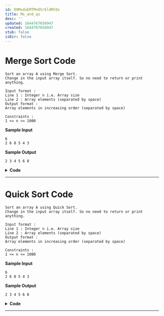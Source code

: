 ```yaml
---
id: D9MvdoEMTMnO5rEl4MlOs
title: Ms_and_qs
desc: ''
updated: 1644767656947
created: 1644767656947
stub: false
isDir: false
---
```

# Merge Sort Code

    Sort an array A using Merge Sort.
    Change in the input array itself. So no need to return or print anything.

    Input format :
    Line 1 : Integer n i.e. Array size
    Line 2 : Array elements (separated by space)
    Output format :
    Array elements in increasing order (separated by space)

    Constraints :
    1 <= n <= 1000

**Sample Input**

    6
    2 6 8 5 4 3

**Sample Output**

    2 3 4 5 6 8

<details> <summary><strong>Code</strong></summary>

    int *merge(int *a1, int *a2, int n1, int n2)
    {
        int *merged_array = new int[n1 + n2];
        int k = 0;
        int i = 0, j = 0;

        while (i < n1 && j < n2)
        {
            merged_array[k] = a1[i] < a2[j] ? a1[i++] : a2[j++];
            k++;
        }

        if (i==n1)
        {
            a1 = a2;
            i = j;
        }

        while (k < n1+n2)
            merged_array[k++] = a1[i++];
        return merged_array;
    }

    void mergeSort(int input[], int size)
    {
        if(size<=1)
            return;

        mergeSort(input, size/2);
        mergeSort(input + size/2, size-(size/2));

        int* ret = merge(input, input+size/2, size/2, size-(size/2));

        for(int i=0; i<size; i++)
            input[i] = ret[i];

    }

</details>

---

# Quick Sort Code

    Sort an array A using Quick Sort.
    Change in the input array itself. So no need to return or print anything.

    Input format :
    Line 1 : Integer n i.e. Array size
    Line 2 : Array elements (separated by space)
    Output format :
    Array elements in increasing order (separated by space)

    Constraints :
    1 <= n <= 1000

**Sample Input**

    6
    2 6 8 5 4 3

**Sample Output**

    2 3 4 5 6 8

<details> <summary><strong>Code</strong></summary>

    int partition(int* A, int size);


    void quickSort(int input[], int size)
    {
        if(size<=1)
            return;
        // int *pivot = partition(input, size);
        int pivot = partition(input, size);
        quickSort(input, pivot); // size = n_smaller
        quickSort(input+pivot+1, size-1-pivot); // all except smaller and pivot
    }


    int partition(int* A, int size)
    {
        int* pivot  = A;

        // count the number of elements smaller than pivot
        int i = 0, n_smaller = 0;
        while(i<size)
        {
            if(A[i] < pivot[0])
                n_smaller++; // strictly smaller
            i++;
        }

        // swap the value at the pivot element with the appropriate position of the pivot
        int pivot_value = *pivot ;
        *pivot = A[n_smaller];
        A[n_smaller] = pivot_value;
        pivot = A+n_smaller;
        //OK!!

        // we will deal only with pivot value now
        i = 0; int j = size-1;
        while(i<n_smaller && j>n_smaller)
        {
            if(A[i]<pivot_value) // ignoring if they conform
                i++;
            if(A[j]>=pivot_value) // pivot values allowed here, ignoring if they conform
                j--;
            if(A[i]>=pivot_value && A[j]<pivot_value) // swapping condition
            {
                int temp = A[i];
                A[i] = A[j];
                A[j] = temp;
                i++; j--;
            }
        }
        return n_smaller;
    }

</details>

---
